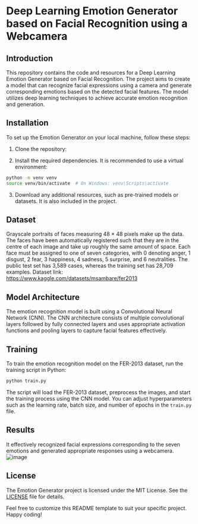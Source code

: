 # Deep Learning Emotion Generator based on Facial Recognition using a Webcamera

## Introduction

This repository contains the code and resources for a Deep Learning Emotion Generator based on Facial Recognition. The project aims to create a model that can recognize facial expressions using a camera and generate corresponding emotions based on the detected facial features. The model utilizes deep learning techniques to achieve accurate emotion recognition and generation.

## Installation

To set up the Emotion Generator on your local machine, follow these steps:

1. Clone the repository:

2. Install the required dependencies. It is recommended to use a virtual environment:
```bash
python -m venv venv
source venv/bin/activate  # On Windows: venv\Scripts\activate
```

3. Download any additional resources, such as pre-trained models or datasets. It is also included in the project.

## Dataset

Grayscale portraits of faces measuring 48 × 48 pixels make up the data. The faces have been automatically registered such that they are in the centre of each image and take up roughly the same amount of space.
Each face must be assigned to one of seven categories, with 0 denoting anger, 1 disgust, 2 fear, 3 happiness, 4 sadness, 5 surprise, and 6 neutralities. The public test set has 3,589 cases, whereas the training set has 28,709 examples.
Dataset link: https://www.kaggle.com/datasets/msambare/fer2013

## Model Architecture

The emotion recognition model is built using a Convolutional Neural Network (CNN). The CNN architecture consists of multiple convolutional layers followed by fully connected layers and uses appropriate activation functions and pooling layers to capture facial features effectively.

## Training

To train the emotion recognition model on the FER-2013 dataset, run the training script in Python:

```bash
python train.py
```

The script will load the FER-2013 dataset, preprocess the images, and start the training process using the CNN model. You can adjust hyperparameters such as the learning rate, batch size, and number of epochs in the `train.py` file.

## Results

It effectively recognized facial expressions corresponding to the seven emotions and generated appropriate responses using a webcamera.
![image](https://github.com/DhruvN58/-Deep-Learning-Emotion-Generator-based-on-Facial-Recognition/assets/73662082/9ae56e11-5f62-4703-8eac-9d618297e06a)


## License

The Emotion Generator project is licensed under the MIT License. See the [LICENSE](LICENSE) file for details.

Feel free to customize this README template to suit your specific project. Happy coding!
